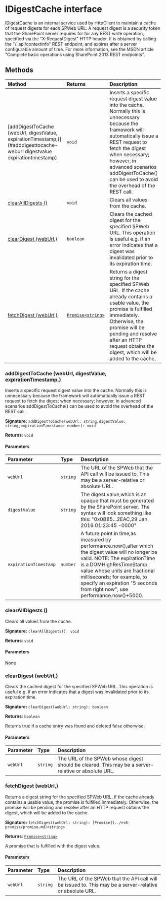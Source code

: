 # IDigestCache interface





IDigestCache is an internal service used by HttpClient to maintain a cache of request digests 
for each SPWeb URL. A request digest is a security token that the SharePoint server requires for 
for any REST write operation, specified via the "X-RequestDigest" HTTP header. It is obtained 
by calling the "/_api/contextinfo" REST endpoint, and expires after a server configurable amount 
of time. For more information, see the MSDN article 
"Complete basic operations using SharePoint 2013 REST endpoints".







## Methods

| Method	   |  Returns	| Description|
|:-------------|:-------|:-----------|
|[addDigestToCache (webUrl, digestValue, expirationTimestamp,)](#adddigesttocache-weburl digestvalue expirationtimestamp)      | `void` | Inserts a specific request digest value into the cache. Normally this is unnecessary because  the framework will automatically issue a REST request to fetch the digest when necessary;  however, in advanced scenarios addDigestToCache() can be used to avoid the overhead of the  REST call.   |
|[clearAllDigests ()](#clearalldigests-)      | `void` | Clears all values from the cache. |
|[clearDigest (webUrl,)](#cleardigest-weburl)      | `boolean` | Clears the cached digest for the specified SPWeb URL. This operation is useful  e.g. if an error indicates that a digest was invalidated prior to its expiration time.   |
|[fetchDigest (webUrl,)](#fetchdigest-weburl)      | [`Promise<string>`](../es6-promise/promise.md) | Returns a digest string for the specified SPWeb URL. If the cache already contains a usable value,  the promise is fulfilled immediately. Otherwise, the promise will be pending and resolve after  an HTTP request obtains the digest, which will be added to the cache. |




### addDigestToCache (webUrl, digestValue, expirationTimestamp,)

Inserts a specific request digest value into the cache. Normally this is unnecessary because 
the framework will automatically issue a REST request to fetch the digest when necessary; 
however, in advanced scenarios addDigestToCache() can be used to avoid the overhead of the 
REST call. 


**Signature:** ``addDigestToCache(webUrl: string,digestValue: string,expirationTimestamp: number): void``

**Returns**: `void`



#### Parameters


| Parameter	   | Type    | Description |
|:-------------|:---------------|:------------|
| `webUrl`    | `string` | The URL of the SPWeb that the API call will be issued to.  This may be a server-relative or absolute URL. |
| `digestValue`    | `string` | The digest value,which is an opaque that must be generated  by the SharePoint server. The syntax will look something like  this: "0x0B85...2EAC,29 Jan 2016 01:23:45 -0000" |
| `expirationTimestamp`    | `number` | A future point in time,as measured by performance.now(),after which  the digest value will no longer be valid.  NOTE: The expirationTime is a DOMHighResTimeStamp value whose units are  fractional milliseconds; for example, to specify an expiration  "5 seconds from right now", use performance.now()+5000. |


### clearAllDigests ()

Clears all values from the cache.

**Signature:** ``clearAllDigests(): void``

**Returns**: `void`



#### Parameters
None


### clearDigest (webUrl,)

Clears the cached digest for the specified SPWeb URL. This operation is useful 
e.g. if an error indicates that a digest was invalidated prior to its expiration time. 


**Signature:** ``clearDigest(webUrl: string): boolean``

**Returns**: `boolean`

Returns true if a cache entry was found and deleted false otherwise.

#### Parameters


| Parameter	   | Type    | Description |
|:-------------|:---------------|:------------|
| `webUrl`    | `string` | The URL of the SPWeb whose digest should be cleared.  This may be a server-relative or absolute URL. |


### fetchDigest (webUrl,)

Returns a digest string for the specified SPWeb URL. If the cache already contains a usable value, 
the promise is fulfilled immediately. Otherwise, the promise will be pending and resolve after 
an HTTP request obtains the digest, which will be added to the cache.

**Signature:** ``fetchDigest(webUrl: string): [Promise](../es6-promise/promise.md)<string>``

**Returns**: [`Promise<string>`](../es6-promise/promise.md)

A promise that is fulfilled with the digest value.

#### Parameters


| Parameter	   | Type    | Description |
|:-------------|:---------------|:------------|
| `webUrl`    | `string` | The URL of the SPWeb that the API call will be issued to.  This may be a server-relative or absolute URL. |

